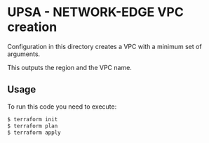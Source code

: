 # UPSA - NETWORK-EDGE VPC creation

Configuration in this directory creates a VPC with a minimum set of arguments.

This outputs the region and the VPC name.

## Usage

To run this code you need to execute:

```bash
$ terraform init
$ terraform plan
$ terraform apply
```